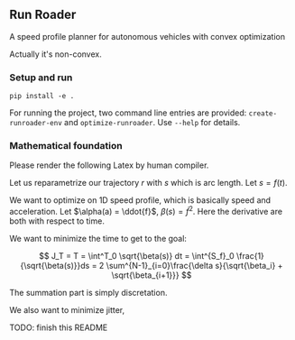 ## Run Roader

A speed profile planner for autonomous vehicles with convex optimization

Actually it's non-convex.

### Setup and run

```shell
pip install -e .
```

For running the project, two command line entries are provided: `create-runroader-env` and `optimize-runroader`. Use `--help` for details.

### Mathematical foundation

Please render the following Latex by human compiler.

Let us reparametrize our trajectory $r$ with $s$ which is arc length. Let $s = f(t)$.

We want to optimize on 1D speed profile, which is basically speed and acceleration. Let $\alpha(a) = \ddot{f}$, $\beta(s) = \dot{f}^2$. Here the derivative are both with respect to time.

We want to minimize the time to get to the goal:

$$
J_T = T = \int^T_0 \sqrt{\beta(s)} dt = \int^{S_f}_0 \frac{1}{\sqrt{\beta(s)}}ds = 2 \sum^{N-1}_{i=0}\frac{\delta s}{\sqrt{\beta_i} + \sqrt{\beta_{i+1}}}
$$

The summation part is simply discretation.

We also want to minimize jitter, 

TODO: finish this README